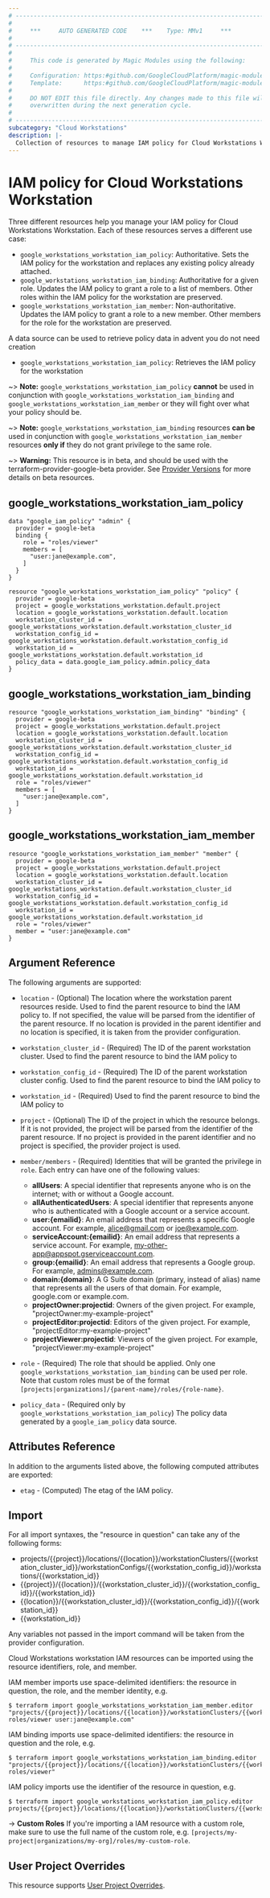 ```yaml
---
# ----------------------------------------------------------------------------
#
#     ***     AUTO GENERATED CODE    ***    Type: MMv1     ***
#
# ----------------------------------------------------------------------------
#
#     This code is generated by Magic Modules using the following:
#
#     Configuration: https:#github.com/GoogleCloudPlatform/magic-modules/tree/main/mmv1/products/workstations/Workstation.yaml
#     Template:      https:#github.com/GoogleCloudPlatform/magic-modules/tree/main/mmv1/templates/terraform/resource_iam.html.markdown.tmpl
#
#     DO NOT EDIT this file directly. Any changes made to this file will be
#     overwritten during the next generation cycle.
#
# ----------------------------------------------------------------------------
subcategory: "Cloud Workstations"
description: |-
  Collection of resources to manage IAM policy for Cloud Workstations Workstation
---
```


# IAM policy for Cloud Workstations Workstation
Three different resources help you manage your IAM policy for Cloud Workstations Workstation. Each of these resources serves a different use case:

* `google_workstations_workstation_iam_policy`: Authoritative. Sets the IAM policy for the workstation and replaces any existing policy already attached.
* `google_workstations_workstation_iam_binding`: Authoritative for a given role. Updates the IAM policy to grant a role to a list of members. Other roles within the IAM policy for the workstation are preserved.
* `google_workstations_workstation_iam_member`: Non-authoritative. Updates the IAM policy to grant a role to a new member. Other members for the role for the workstation are preserved.

A data source can be used to retrieve policy data in advent you do not need creation

* `google_workstations_workstation_iam_policy`: Retrieves the IAM policy for the workstation

~> **Note:** `google_workstations_workstation_iam_policy` **cannot** be used in conjunction with `google_workstations_workstation_iam_binding` and `google_workstations_workstation_iam_member` or they will fight over what your policy should be.

~> **Note:** `google_workstations_workstation_iam_binding` resources **can be** used in conjunction with `google_workstations_workstation_iam_member` resources **only if** they do not grant privilege to the same role.


~> **Warning:** This resource is in beta, and should be used with the terraform-provider-google-beta provider.
See [Provider Versions](https://terraform.io/docs/providers/google/guides/provider_versions.html) for more details on beta resources.

## google_workstations_workstation_iam_policy

```hcl
data "google_iam_policy" "admin" {
  provider = google-beta
  binding {
    role = "roles/viewer"
    members = [
      "user:jane@example.com",
    ]
  }
}

resource "google_workstations_workstation_iam_policy" "policy" {
  provider = google-beta
  project = google_workstations_workstation.default.project
  location = google_workstations_workstation.default.location
  workstation_cluster_id = google_workstations_workstation.default.workstation_cluster_id
  workstation_config_id = google_workstations_workstation.default.workstation_config_id
  workstation_id = google_workstations_workstation.default.workstation_id
  policy_data = data.google_iam_policy.admin.policy_data
}
```

## google_workstations_workstation_iam_binding

```hcl
resource "google_workstations_workstation_iam_binding" "binding" {
  provider = google-beta
  project = google_workstations_workstation.default.project
  location = google_workstations_workstation.default.location
  workstation_cluster_id = google_workstations_workstation.default.workstation_cluster_id
  workstation_config_id = google_workstations_workstation.default.workstation_config_id
  workstation_id = google_workstations_workstation.default.workstation_id
  role = "roles/viewer"
  members = [
    "user:jane@example.com",
  ]
}
```

## google_workstations_workstation_iam_member

```hcl
resource "google_workstations_workstation_iam_member" "member" {
  provider = google-beta
  project = google_workstations_workstation.default.project
  location = google_workstations_workstation.default.location
  workstation_cluster_id = google_workstations_workstation.default.workstation_cluster_id
  workstation_config_id = google_workstations_workstation.default.workstation_config_id
  workstation_id = google_workstations_workstation.default.workstation_id
  role = "roles/viewer"
  member = "user:jane@example.com"
}
```


## Argument Reference

The following arguments are supported:

* `location` - (Optional) The location where the workstation parent resources reside.
 Used to find the parent resource to bind the IAM policy to. If not specified,
  the value will be parsed from the identifier of the parent resource. If no location is provided in the parent identifier and no
  location is specified, it is taken from the provider configuration.
* `workstation_cluster_id` - (Required) The ID of the parent workstation cluster.
 Used to find the parent resource to bind the IAM policy to
* `workstation_config_id` - (Required) The ID of the parent workstation cluster config.
 Used to find the parent resource to bind the IAM policy to
* `workstation_id` - (Required) Used to find the parent resource to bind the IAM policy to

* `project` - (Optional) The ID of the project in which the resource belongs.
    If it is not provided, the project will be parsed from the identifier of the parent resource. If no project is provided in the parent identifier and no project is specified, the provider project is used.

* `member/members` - (Required) Identities that will be granted the privilege in `role`.
  Each entry can have one of the following values:
  * **allUsers**: A special identifier that represents anyone who is on the internet; with or without a Google account.
  * **allAuthenticatedUsers**: A special identifier that represents anyone who is authenticated with a Google account or a service account.
  * **user:{emailid}**: An email address that represents a specific Google account. For example, alice@gmail.com or joe@example.com.
  * **serviceAccount:{emailid}**: An email address that represents a service account. For example, my-other-app@appspot.gserviceaccount.com.
  * **group:{emailid}**: An email address that represents a Google group. For example, admins@example.com.
  * **domain:{domain}**: A G Suite domain (primary, instead of alias) name that represents all the users of that domain. For example, google.com or example.com.
  * **projectOwner:projectid**: Owners of the given project. For example, "projectOwner:my-example-project"
  * **projectEditor:projectid**: Editors of the given project. For example, "projectEditor:my-example-project"
  * **projectViewer:projectid**: Viewers of the given project. For example, "projectViewer:my-example-project"

* `role` - (Required) The role that should be applied. Only one
    `google_workstations_workstation_iam_binding` can be used per role. Note that custom roles must be of the format
    `[projects|organizations]/{parent-name}/roles/{role-name}`.

* `policy_data` - (Required only by `google_workstations_workstation_iam_policy`) The policy data generated by
  a `google_iam_policy` data source.

## Attributes Reference

In addition to the arguments listed above, the following computed attributes are
exported:

* `etag` - (Computed) The etag of the IAM policy.

## Import

For all import syntaxes, the "resource in question" can take any of the following forms:

* projects/{{project}}/locations/{{location}}/workstationClusters/{{workstation_cluster_id}}/workstationConfigs/{{workstation_config_id}}/workstations/{{workstation_id}}
* {{project}}/{{location}}/{{workstation_cluster_id}}/{{workstation_config_id}}/{{workstation_id}}
* {{location}}/{{workstation_cluster_id}}/{{workstation_config_id}}/{{workstation_id}}
* {{workstation_id}}

Any variables not passed in the import command will be taken from the provider configuration.

Cloud Workstations workstation IAM resources can be imported using the resource identifiers, role, and member.

IAM member imports use space-delimited identifiers: the resource in question, the role, and the member identity, e.g.
```
$ terraform import google_workstations_workstation_iam_member.editor "projects/{{project}}/locations/{{location}}/workstationClusters/{{workstation_cluster_id}}/workstationConfigs/{{workstation_config_id}}/workstations/{{workstation_id}} roles/viewer user:jane@example.com"
```

IAM binding imports use space-delimited identifiers: the resource in question and the role, e.g.
```
$ terraform import google_workstations_workstation_iam_binding.editor "projects/{{project}}/locations/{{location}}/workstationClusters/{{workstation_cluster_id}}/workstationConfigs/{{workstation_config_id}}/workstations/{{workstation_id}} roles/viewer"
```

IAM policy imports use the identifier of the resource in question, e.g.
```
$ terraform import google_workstations_workstation_iam_policy.editor projects/{{project}}/locations/{{location}}/workstationClusters/{{workstation_cluster_id}}/workstationConfigs/{{workstation_config_id}}/workstations/{{workstation_id}}
```

-> **Custom Roles** If you're importing a IAM resource with a custom role, make sure to use the
 full name of the custom role, e.g. `[projects/my-project|organizations/my-org]/roles/my-custom-role`.

## User Project Overrides

This resource supports [User Project Overrides](https://registry.terraform.io/providers/hashicorp/google/latest/docs/guides/provider_reference#user_project_override).
